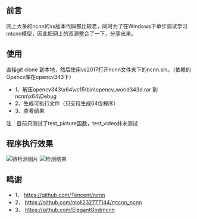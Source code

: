 
## 前言
网上大多的ncnn的vs版本代码都比较老，同时为了在Windows下单步调试学习mtcnn模型，因此把网上的资源整合了一下，分享出来。

## 使用


直接git clone 到本地，然后使用vs2017打开ncnn文件夹下的ncnn.sln。（依赖的Opencv库在opencv343下）
* 1、解压opencv343\x64\vc15\bin\opencv_world343d.rar 到 ncnn\x64\Debug
* 2、生成可执行文件（只支持生成64位程序）
* 3、查看结果

注：目前只测试了test_picture函数，test_video并未测试

## 程序执行效果


![待检测图片](https://github.com/zjd1988/mtcnn_vs2017_based_on_ncnn/blob/master/sample.jpg)
![检测结果](https://github.com/zjd1988/mtcnn_vs2017_based_on_ncnn/blob/master/face_detection_result.jpg)




## 鸣谢

* 1、 https://github.com/Tencent/ncnn
* 2、 https://github.com/moli232777144/mtcnn_ncnn
* 3、 https://github.com/ElegantGod/ncnn
